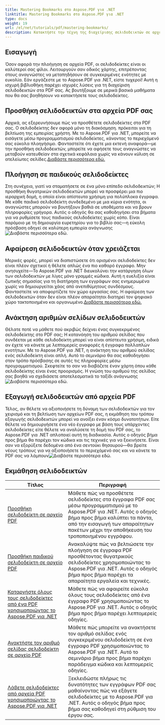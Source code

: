 ```yaml
---
title: Mastering Bookmarks στο Aspose.PDF για .NET
linktitle: Mastering Bookmarks στο Aspose.PDF για .NET
type: docs
weight: 19
url: /el/net/tutorials/pdf/mastering-bookmarks/
description: Κατακτήστε την τέχνη της διαχείρισης σελιδοδεικτών σε αρχεία PDF με το Aspose.PDF για .NET. Τα σεμινάρια μας καλύπτουν τα πάντα, από την προσθήκη έως την απρόσκοπτη αφαίρεση σελιδοδεικτών.
---
```

## Εισαγωγή

Όσον αφορά την πλοήγηση σε αρχεία PDF, οι σελιδοδείκτες είναι οι καλύτεροί σας φίλοι. Λειτουργούν σαν οδικός χάρτης, επιτρέποντας στους αναγνώστες να μεταπηδήσουν σε συγκεκριμένες ενότητες με ευκολία. Εάν εργάζεστε με το Aspose.PDF για .NET, είστε τυχεροί! Αυτή η ισχυρή βιβλιοθήκη παρέχει ισχυρές λύσεις για τη διαχείριση σελιδοδεικτών στα PDF σας. Ας βουτήξουμε σε μερικά βασικά μαθήματα που θα σας βοηθήσουν να κατακτήσετε τους σελιδοδείκτες.

## Προσθήκη σελιδοδεικτών στα αρχεία PDF σας

Αρχικά, ας εξερευνήσουμε πώς να προσθέτετε σελιδοδείκτες στα PDF σας. Ο σελιδοδείκτης δεν αφορά μόνο τη διακόσμηση. πρόκειται για τη βελτίωση της εμπειρίας χρήστη. Με το Aspose.PDF για .NET, μπορείτε να εισάγετε μέσω προγραμματισμού σελιδοδείκτες, κάνοντας το περιεχόμενό σας εύκολα πλοηγήσιμο. Φανταστείτε ότι έχετε μια εκτενή αναφορά—με την προσθήκη σελιδοδεικτών, μπορείτε να αφήσετε τους αναγνώστες να μεταβούν κατευθείαν στα σχετικά κεφάλαια χωρίς να κάνουν κύλιση σε ατελείωτες σελίδες.[Διαβάστε περισσότερα εδώ.](./adding-bookmark/)

## Πλοήγηση σε παιδικούς σελιδοδείκτες

 Στη συνέχεια, γιατί να σταματήσετε σε ένα μόνο επίπεδο σελιδοδεικτών; Η προσθήκη θυγατρικών σελιδοδεικτών μπορεί να προσφέρει μια πιο ιεραρχική δομή, η οποία είναι απίστευτα χρήσιμη για πολύπλοκα έγγραφα. Με κάθε παιδικό σελιδοδείκτη συνδεδεμένο με μια κύρια ενότητα, οι αναγνώστες μπορούν να βουτήξουν βαθιά σε υποθέματα και να βρουν πληροφορίες γρήγορα. Αυτός ο οδηγός θα σας καθοδηγήσει στα βήματα για να ρυθμίσετε τους παιδικούς σελιδοδείκτες χωρίς κόπο. Είναι παρόμοιο με τη δημιουργία ευρετηρίου για το βιβλίο σας—η εύκολη πρόσβαση οδηγεί σε καλύτερη εμπειρία ανάγνωσης![Διαβάστε περισσότερα εδώ.](./adding-child-bookmark/)

## Αφαίρεση σελιδοδεικτών όταν χρειάζεται

Μερικές φορές, μπορεί να διαπιστώσετε ότι ορισμένοι σελιδοδείκτες δεν είναι πλέον σχετικοί ή θέλετε απλώς ένα πιο καθαρό έγγραφο. Μην ανησυχείτε—Το Aspose.PDF για .NET διευκολύνει την κατάργηση όλων των σελιδοδεικτών με λίγες μόνο γραμμές κώδικα. Αυτή η ευελιξία είναι ζωτικής σημασίας για τη διατήρηση των εγγράφων σας ενημερωμένα χωρίς να δημιουργείται χάος από ανεπιθύμητους συνδέσμους. Φανταστείτε να αποφορτίζετε τον χώρο εργασίας σας. Η αφαίρεση των σελιδοδεικτών όταν δεν είναι πλέον απαραίτητοι διατηρεί τον ψηφιακό χώρο τακτοποιημένο και οργανωμένο.[Διαβάστε περισσότερα εδώ.](./remove-all-bookmarks/)

## Ανάκτηση αριθμών σελίδων σελιδοδεικτών

Θέλατε ποτέ να μάθετε πού ακριβώς δείχνει ένας συγκεκριμένος σελιδοδείκτης στο PDF σας; Η κατανόηση του αριθμού σελίδας που συνδέεται με κάθε σελιδοδείκτη μπορεί να είναι απίστευτα χρήσιμη, ειδικά αν έχετε να κάνετε με λεπτομερείς αναφορές ή έγγραφα πολλαπλών ενοτήτων. Με το Aspose.PDF για .NET, η ανάκτηση του αριθμού σελίδας ενός σελιδοδείκτη είναι απλή. Αυτό το σεμινάριο θα σας καθοδηγήσει στον τρόπο πρόσβασης σε αυτές τις πληροφορίες μέσω προγραμματισμού. Σκεφτείτε το σαν να διαβάζετε έναν χάρτη όπου κάθε σελιδοδείκτης είναι ένας προορισμός. Η γνώση του αριθμού της σελίδας σας βοηθά να σχεδιάσετε αποτελεσματικά το ταξίδι ανάγνωσης![Διαβάστε περισσότερα εδώ.](./retrieve-bookmark-page-number/)

## Εξαγωγή σελιδοδεικτών από αρχεία PDF

Τέλος, αν θέλετε να αξιοποιήσετε τη δύναμη των σελιδοδεικτών για τον χειρισμό και τη βελτίωση των αρχείων PDF σας, η εκμάθηση του τρόπου εξαγωγής σελιδοδεικτών μπορεί να ανοίξει έναν κόσμο δυνατοτήτων. Είτε θέλετε να δημιουργήσετε ένα νέο έγγραφο με βάση τους υπάρχοντες σελιδοδείκτες είτε θέλετε να αναλύσετε τη δομή του PDF σας, το Aspose.PDF για .NET απλοποιεί αυτή τη διαδικασία. Αυτός ο οδηγός βήμα προς βήμα θα παρέχει τον κώδικα και τις τεχνικές για να ξεκινήσετε. Είναι σαν να εξορύξετε δεδομένα από ένα σεντούκι θησαυρού—θα βρείτε νέους τρόπους για να αξιοποιήσετε το περιεχόμενό σας και να κάνετε τα PDF σας να λάμπουν![Διαβάστε περισσότερα εδώ.](./get-bookmarks-from-pdf-files/)

## Εκμάθηση σελιδοδεικτών
| Τίτλος | Περιγραφή |
| --- | --- | 
| [Προσθήκη σελιδοδείκτη σε αρχείο PDF](./adding-bookmark/) | Μάθετε πώς να προσθέτετε σελιδοδείκτες στα έγγραφα PDF σας μέσω προγραμματισμού με το Aspose.PDF για .NET. Αυτός ο οδηγός βήμα προς βήμα καλύπτει τα πάντα, από την εισαγωγή των απαραίτητων πακέτων μέχρι την αποθήκευση του τροποποιημένου εγγράφου. |  
| [Προσθήκη παιδικού σελιδοδείκτη σε αρχείο PDF](./adding-child-bookmark/) | Ανακαλύψτε πώς να βελτιώσετε την πλοήγηση σε έγγραφα PDF προσθέτοντας θυγατρικούς σελιδοδείκτες χρησιμοποιώντας το Aspose.PDF για .NET. Αυτός ο οδηγός βήμα προς βήμα παρέχει τα απαραίτητα εργαλεία και τεχνικές. |  
| [Καταργήστε όλους τους σελιδοδείκτες από ένα PDF χρησιμοποιώντας το Aspose.PDF για .NET](./remove-all-bookmarks/) | Μάθετε πώς να αφαιρείτε εύκολα όλους τους σελιδοδείκτες από ένα έγγραφο PDF χρησιμοποιώντας το Aspose.PDF για .NET. Αυτός ο οδηγός βήμα προς βήμα παρέχει λεπτομερείς οδηγίες. |  
| [Ανακτήστε τον αριθμό σελίδας σελιδοδείκτη σε αρχείο PDF](./retrieve-bookmark-page-number/) | Μάθετε πώς μπορείτε να ανακτήσετε τον αριθμό σελίδας ενός συγκεκριμένου σελιδοδείκτη σε ένα έγγραφο PDF χρησιμοποιώντας το Aspose.PDF για .NET. Αυτό το σεμινάριο βήμα προς βήμα παρέχει παράδειγμα κώδικα και λεπτομερείς οδηγίες. |  
| [Λάβετε σελιδοδείκτες από αρχεία PDF χρησιμοποιώντας το Aspose.PDF για .NET](./get-bookmarks-from-pdf-files/) | Ξεκλειδώστε πλήρως τις δυνατότητες των εγγράφων PDF σας μαθαίνοντας πώς να εξάγετε σελιδοδείκτες με το Aspose.PDF για .NET. Αυτός ο οδηγός βήμα προς βήμα σας καθοδηγεί στη ρύθμιση του έργου σας. |  